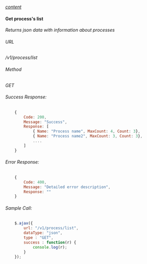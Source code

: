 *[content](../README.md)*
#### <a name="processList"></a>Get process's list 
*Returns json data with information about processes*
###### URL
*/v1/process/list*
###### Method
*GET*
###### Success Response:
```javascript
    {
        Code: 200,
        Message: "Success",
        Response: [
            { Name: "Process name", MaxCount: 4, Count: 3},
            { Name: "Process name2", MaxCount: 3, Count: 3},
            ....
        ] 
    }
```
###### Error Response:
```javascript
    {
        Code: 400,
        Message: "Detailed error description",
        Response: "" 
    }
```
###### Sample Call:
```javascript
    $.ajax({
        url: "/v1/process/list",
        dataType: "json",
        type : "GET",
        success : function(r) {
            console.log(r);
        }
    });
```